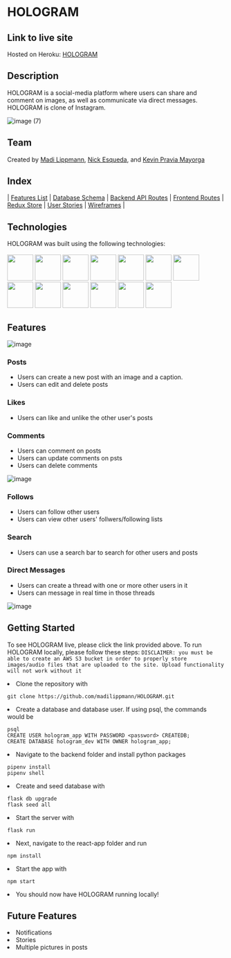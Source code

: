 # HOLOGRAM

<!-- # <img src="/public/static/images/logo.jpg" alt="profile page for logged-in user wireframe" style="width:50px;"/>   MoOA - *Museum of Online Art*  -->


<!-- ## Table of Contents
  - [Description](#description)
  - [Index](#index)
  - [Link to live site](#link-to-live-site)
  - [Technologies](#technologies)
  - [Getting Started](#getting-started)
  - [Demo](#demo)
 -->
 
## Link to live site

Hosted on Heroku: [HOLOGRAM](https://hologram--app.herokuapp.com/)

## Description

HOLOGRAM is a social-media platform where users can share and comment on images, as well as communicate via direct messages. HOLOGRAM is clone of Instagram.

![image (7)](https://user-images.githubusercontent.com/93935486/167203477-10774428-62b8-4a43-bda4-7a9a9d349a78.png)

## Team

Created by <a href="https://github.com/madilippmann">Madi Lippmann</a>, <a href="https://github.com/nick-esqueda">Nick Esqueda</a>, and <a href="https://github.com/reversalbino">Kevin Pravia Mayorga</a> 

## Index
| [Features List](https://github.com/madilippmann/HOLOGRAM/wiki/features-list) | [Database Schema](https://github.com/madilippmann/HOLOGRAM/wiki/database-schema) | [Backend API Routes](https://github.com/madilippmann/HOLOGRAM/wiki/backend-api-routes) | [Frontend Routes](https://github.com/madilippmann/HOLOGRAM/wiki/frontend-routes) | [Redux Store](https://github.com/madilippmann/HOLOGRAM/wiki/redux-store) | [User Stories](https://github.com/madilippmann/HOLOGRAM/wiki/user-stories) | [Wireframes](https://github.com/madilippmann/HOLOGRAM/wiki/wireframes) |


## Technologies

HOLOGRAM was built using the following technologies:
<br>
<br>
<img src="https://cdn.jsdelivr.net/gh/devicons/devicon/icons/python/python-original-wordmark.svg" style="width:60px;" />
<img src="https://cdn.jsdelivr.net/gh/devicons/devicon/icons/react/react-original-wordmark.svg" style="width:60px;" />
<img src="https://cdn.jsdelivr.net/gh/devicons/devicon/icons/redux/redux-original.svg" style="width:60px;" />
<img src="https://cdn.jsdelivr.net/gh/devicons/devicon/icons/flask/flask-original.svg" style="width:60px;" />
<img src="https://cdn.jsdelivr.net/gh/devicons/devicon/icons/postgresql/postgresql-original-wordmark.svg" style="width:60px;" />
<img src="https://cdn.jsdelivr.net/gh/devicons/devicon/icons/sqlalchemy/sqlalchemy-original.svg" style="width:60px;" />
<img src="https://cdn.jsdelivr.net/gh/devicons/devicon/icons/amazonwebservices/amazonwebservices-original-wordmark.svg" style="width:60px;" />
<img src="https://cdn.jsdelivr.net/gh/devicons/devicon/icons/html5/html5-plain-wordmark.svg" style="width:60px;" />
<img src="https://cdn.jsdelivr.net/gh/devicons/devicon/icons/css3/css3-plain-wordmark.svg" style="width:60px;" />
<img src="https://cdn.jsdelivr.net/gh/devicons/devicon/icons/git/git-original.svg" style="width:60px;" />
<img src="https://cdn.jsdelivr.net/gh/devicons/devicon/icons/vscode/vscode-original-wordmark.svg" style="width:60px;" />
<img src="https://cdn.jsdelivr.net/gh/devicons/devicon/icons/heroku/heroku-plain-wordmark.svg" style="width:60px;" />
<img src="https://cdn.jsdelivr.net/gh/devicons/devicon/icons/docker/docker-plain-wordmark.svg" style="width:60px;" />

## Features

![image](https://user-images.githubusercontent.com/93935486/167233601-5f94a3ec-b22b-4d2f-9807-bd5a5b81c088.png)

### Posts
* Users can create a new post with an image and a caption.
* Users can edit and delete posts

### Likes
* Users can like and unlike the other user's posts

### Comments
* Users can comment on posts
* Users can update comments on psts
* Users can delete comments

![image](https://user-images.githubusercontent.com/93935486/167233634-84d1f77e-a10b-4f62-a039-e160af40a67c.png)


### Follows
* Users can follow other users
* Users can view other users' follwers/following lists

### Search
* Users can use a search bar to search for other users and posts

### Direct Messages
* Users can create a thread with one or more other users in it
* Users can message in real time in those threads

![image](https://user-images.githubusercontent.com/93935486/167233716-ed34cfe5-4719-402c-82a7-92b7661322dc.png)


## Getting Started
To see HOLOGRAM live, please click the link provided above.
To run HOLOGRAM locally, please follow these steps:
`DISCLAIMER: you must be able to create an AWS S3 bucket in order to properly store images/audio files that are uploaded to the site. Upload functionality will not work without it`
  <li>Clone the repository with  </li> 
  
    git clone https://github.com/madilippmann/HOLOGRAM.git
    
  <li>Create a database and database user. If using psql, the commands would be</li>
  
    psql
    CREATE USER hologram_app WITH PASSWORD <password> CREATEDB;
    CREATE DATABASE hologram_dev WITH OWNER hologram_app;
    
  <li>Navigate to the backend folder and install python packages </li>
  
    pipenv install
    pipenv shell
  
  <li>Create and seed database with </li>
  
    flask db upgrade
    flask seed all
    
  <li>Start the server with </li>
  
    flask run
    
  <li>Next, navigate to the react-app folder and run </li>
  
    npm install
    
  <li>Start the app with </li>
  
    npm start
    
  <li>You should now have HOLOGRAM running locally!</li>
  
## Future Features

  <li>Notifications</li>
  <li>Stories</li>
  <li>Multiple pictures in posts</li>
  

